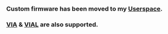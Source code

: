 ### Custom firmware has been moved to my [Userspace](https://github.com/ItsWaffIe/qmk_firmware/tree/waffle/users/waffle).
### [VIA](https://raw.githubusercontent.com/Xelus22/QMK-VIA-Hex/master/boardsource_microdox_via.hex) & [VIAL](https://get.vial.today/) are also supported. 
